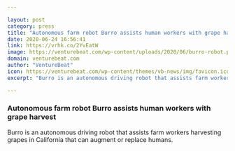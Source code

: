 ```yaml
---

layout: post
category: press
title: "Autonomous farm robot Burro assists human workers with grape harvest"
date: 2020-06-24 16:56:41
link: https://vrhk.co/2YvEatW
image: https://venturebeat.com/wp-content/uploads/2020/06/burro-robot.png?w=1200&strip=all
domain: venturebeat.com
author: "VentureBeat"
icon: https://venturebeat.com/wp-content/themes/vb-news/img/favicon.ico
excerpt: "Burro is an autonomous driving robot that assists farm workers harvesting grapes in California that can augment or replace humans."

---
```


### Autonomous farm robot Burro assists human workers with grape harvest

Burro is an autonomous driving robot that assists farm workers harvesting grapes in California that can augment or replace humans.